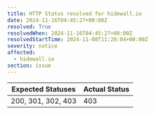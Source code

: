 ```yaml
---
title: HTTP Status resolved for hidewall.io
date: 2024-11-16T04:45:27+00:00Z
resolved: True
resolvedWhen: 2024-11-16T04:45:27+00:00Z
resolvedStartTime: 2024-11-08T11:28:04+00:00Z
severity: notice
affected:
  - hidewall.io
section: issue
---
```


| Expected Statuses | Actual Status  |
|-------------------|----------------|
| 200, 301, 302, 403 | 403 |
